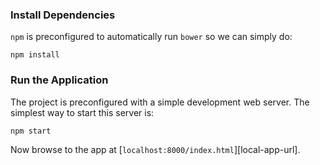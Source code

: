 ### Install Dependencies

`npm` is preconfigured to automatically run `bower` so we can simply do:

```
npm install
```

### Run the Application

The project is preconfigured with a simple development web server. The simplest way to start
this server is:

```
npm start
```

Now browse to the app at [`localhost:8000/index.html`][local-app-url].
